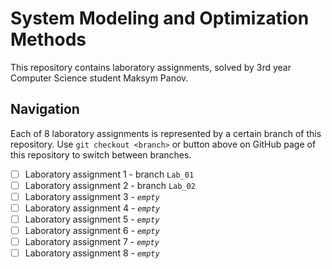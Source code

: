 # System Modeling and Optimization Methods

This repository contains laboratory assignments, solved 
by 3rd year Computer Science student Maksym Panov.

## Navigation

Each of 8 laboratory assignments is represented by a certain branch of this repository. Use `git checkout <branch>` or button above on GitHub page of this repository to switch between branches.

- [ ] Laboratory assignment 1 - branch `Lab_01`
- [ ] Laboratory assignment 2 - branch `Lab_02`
- [ ] Laboratory assignment 3 - _`empty`_
- [ ] Laboratory assignment 4 - _`empty`_
- [ ] Laboratory assignment 5 - _`empty`_
- [ ] Laboratory assignment 6 - _`empty`_
- [ ] Laboratory assignment 7 - _`empty`_
- [ ] Laboratory assignment 8 - _`empty`_
